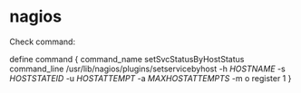 nagios
======

Check command: 

define command {
command_name  setSvcStatusByHostStatus
    command_line  /usr/lib/nagios/plugins/setservicebyhost -h $HOSTNAME$ -s $HOSTSTATEID$ -u $HOSTATTEMPT$ -a $MAXHOSTATTEMPTS$ -m o
    register 1
}
